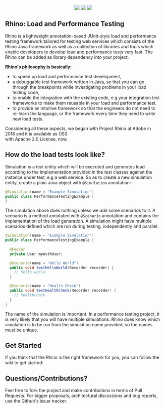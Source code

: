 <p align="center">
  <img src="https://scbuild.eur.adobe.com/buildStatus/icon?job=Rhino-CI"/>
  <img src="https://img.shields.io/badge/rhino%20sdk-1.1.11-green.svg"/>
  <img src="https://img.shields.io/badge/archetype-1.1.11-blue.svg" />
</p>


## Rhino: Load and Performance Testing

Rhino is a lightweight annotation-based JUnit-style load and performance testing framework tailored 
for 
testing web services which consists of the Rhino Java framework as well as a collection of libraries
 and tools which enable developers to develop load and performance tests very fast. The Rhino can be 
 added as library dependency into your project.

**Rhino's philosophy is basically:**

* to speed up load and performance test development,
* a debuggable test framework written in Java, so that you can go through the breakpoints while 
investigating problems in your load testing code, 
* to enable the integration with the existing code, e.g your integration test frameworks to 
make them reusable in your load and performance test,
* to provide an intuitive framework so that the engineers do not need to re-learn the language, or
the framework every time they need to write new load tests.

Considering all these aspects, we began with Project Rhino at Adobe in 2018 and it is available as OSS  
with Apache 2.0 License, now.

## How do the load tests look like?

Simulation is a test entity which will be executed and generates load according to the 
implementation provided in the test classes against the instance under test, e.g a web 
service. So as to create a new simulation entity, create a plain Java object with `@Simulation` 
annotation: 

```java
@Simulation(name = "Example Simulation")
public class PerformanceTestingExample {
}
```

The simulation above does nothing unless we add some scenarios to it. A scenario is a method 
annotated with `@Scenario` annotation and contains the implementation of the load generation. A simulation 
might have multiple scenarios defined which are run during testing, independently and parallel:

```java
@Simulation(name = "Example Simulation")
public class PerformanceTestingExample {
  
  @Feeder
  private User myAuthUser;

  @Scenario(name = "Hello World")
  public void testHelloWorld(Recorder recorder) {
    // hello world
  }

  @Scenario(name = "Health Check")
  public void testHealthCheck(Recorder recorder) {
    // healthcheck 
  }
}
```

The name of the simulation is important. In a performance testing project, it is very likely that 
you will have multiple simulations. Rhino does know which simulation is to be run from the 
simulation name provided, so the names must be unique. 

## Get Started

If you think that the Rhino is the right framework for you, you can follow the wiki to get started:


Questions/Contributions?
---

Feel free to fork the project and make contributions in terms of Pull Requests. For bigger 
proposals, architectural discussions and bug reports, use the Github's issue tracker.